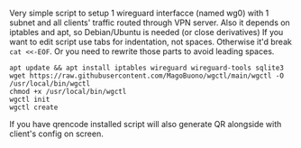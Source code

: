 Very simple script to setup 1 wireguard interfacce (named wg0) with 1 subnet and all clients' traffic routed through VPN server.
Also it depends on iptables and apt, so Debian/Ubuntu is needed (or close derivatives)
If you want to edit script use tabs for indentation, not spaces. Otherwise it'd break `cat <<-EOF`. Or you need to rewrite those parts to avoid leading spaces.

```
apt update && apt install iptables wireguard wireguard-tools sqlite3
wget https://raw.githubusercontent.com/MagoBuono/wgctl/main/wgctl -O /usr/local/bin/wgctl
chmod +x /usr/local/bin/wgctl
wgctl init
wgctl create
```
If you have qrencode installed script will also generate QR alongside with client's config on screen.
